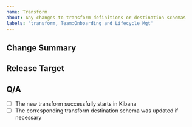 ```yaml
---
name: Transform
about: Any changes to transform definitions or destination schemas
labels: 'transform, Team:Onboarding and Lifecycle Mgt'
---
```


## Change Summary


## Release Target

<!-- What is intended Kibana release this is expected to ship with -->


## Q/A

- [ ] The new transform successfully starts in Kibana
- [ ] The corresponding transform destination schema was updated if necessary
